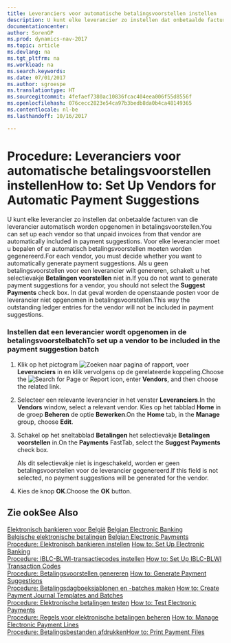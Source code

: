 ```yaml
---
title: Leveranciers voor automatische betalingsvoorstellen instellen
description: U kunt elke leverancier zo instellen dat onbetaalde facturen van die leverancier automatisch worden opgenomen in betalingsvoorstellen. Voor elke leverancier moet u bepalen of er automatisch betalingsvoorstellen moeten worden gegenereerd. Als u geen betalingsvoorstellen voor een leverancier wilt genereren, schakelt u het selectievakje **Betalingen voorstellen** niet in. In dat geval worden de openstaande posten voor de leverancier niet opgenomen in betalingsvoorstellen.
documentationcenter: 
author: SorenGP
ms.prod: dynamics-nav-2017
ms.topic: article
ms.devlang: na
ms.tgt_pltfrm: na
ms.workload: na
ms.search.keywords: 
ms.date: 07/01/2017
ms.author: sgroespe
ms.translationtype: HT
ms.sourcegitcommit: 4fefaef7380ac10836fcac404eea006f55d8556f
ms.openlocfilehash: 076cecc2823e54ca97b3bedb8da0b4ca48149365
ms.contentlocale: nl-be
ms.lasthandoff: 10/16/2017

---
```

# <a name="how-to-set-up-vendors-for-automatic-payment-suggestions"></a><span data-ttu-id="fb554-106">Procedure: Leveranciers voor automatische betalingsvoorstellen instellen</span><span class="sxs-lookup"><span data-stu-id="fb554-106">How to: Set Up Vendors for Automatic Payment Suggestions</span></span>
<span data-ttu-id="fb554-107">U kunt elke leverancier zo instellen dat onbetaalde facturen van die leverancier automatisch worden opgenomen in betalingsvoorstellen.</span><span class="sxs-lookup"><span data-stu-id="fb554-107">You can set up each vendor so that unpaid invoices from that vendor are automatically included in payment suggestions.</span></span> <span data-ttu-id="fb554-108">Voor elke leverancier moet u bepalen of er automatisch betalingsvoorstellen moeten worden gegenereerd.</span><span class="sxs-lookup"><span data-stu-id="fb554-108">For each vendor, you must decide whether you want to automatically generate payment suggestions.</span></span> <span data-ttu-id="fb554-109">Als u geen betalingsvoorstellen voor een leverancier wilt genereren, schakelt u het selectievakje **Betalingen voorstellen** niet in.</span><span class="sxs-lookup"><span data-stu-id="fb554-109">If you do not want to generate payment suggestions for a vendor, you should not select the **Suggest Payments** check box.</span></span> <span data-ttu-id="fb554-110">In dat geval worden de openstaande posten voor de leverancier niet opgenomen in betalingsvoorstellen.</span><span class="sxs-lookup"><span data-stu-id="fb554-110">This way the outstanding ledger entries for the vendor will not be included in payment suggestions.</span></span>  
  
### <a name="to-set-up-a-vendor-to-be-included-in-the-payment-suggestion-batch"></a><span data-ttu-id="fb554-111">Instellen dat een leverancier wordt opgenomen in de betalingsvoorstelbatch</span><span class="sxs-lookup"><span data-stu-id="fb554-111">To set up a vendor to be included in the payment suggestion batch</span></span>  
  
1.  <span data-ttu-id="fb554-112">Klik op het pictogram ![Zoeken naar pagina of rapport](media/ui-search/search_small.png "pictogram Zoeken naar pagina of rapport"), voer **Leveranciers** in en klik vervolgens op de gerelateerde koppeling.</span><span class="sxs-lookup"><span data-stu-id="fb554-112">Choose the ![Search for Page or Report](media/ui-search/search_small.png "Search for Page or Report icon") icon, enter **Vendors**, and then choose the related link.</span></span>  
  
2.  <span data-ttu-id="fb554-113">Selecteer een relevante leverancier in het venster **Leveranciers**.</span><span class="sxs-lookup"><span data-stu-id="fb554-113">In the **Vendors** window, select a relevant vendor.</span></span> <span data-ttu-id="fb554-114">Kies op het tabblad **Home** in de groep **Beheren** de optie **Bewerken**.</span><span class="sxs-lookup"><span data-stu-id="fb554-114">On the **Home** tab, in the **Manage** group, choose **Edit**.</span></span>  
  
3.  <span data-ttu-id="fb554-115">Schakel op het sneltabblad **Betalingen** het selectievakje **Betalingen voorstellen** in.</span><span class="sxs-lookup"><span data-stu-id="fb554-115">On the **Payments** FastTab, select the **Suggest Payments** check box.</span></span>  
  
     <span data-ttu-id="fb554-116">Als dit selectievakje niet is ingeschakeld, worden er geen betalingsvoorstellen voor de leverancier gegenereerd.</span><span class="sxs-lookup"><span data-stu-id="fb554-116">If this field is not selected, no payment suggestions will be generated for the vendor.</span></span>  
  
4.  <span data-ttu-id="fb554-117">Kies de knop **OK**.</span><span class="sxs-lookup"><span data-stu-id="fb554-117">Choose the **OK** button.</span></span>  
  
## <a name="see-also"></a><span data-ttu-id="fb554-118">Zie ook</span><span class="sxs-lookup"><span data-stu-id="fb554-118">See Also</span></span>  
 <span data-ttu-id="fb554-119">[Elektronisch bankieren voor België](belgian-electronic-banking.md) </span><span class="sxs-lookup"><span data-stu-id="fb554-119">[Belgian Electronic Banking](belgian-electronic-banking.md) </span></span>  
 <span data-ttu-id="fb554-120">[Belgische elektronische betalingen](belgian-electronic-payments.md) </span><span class="sxs-lookup"><span data-stu-id="fb554-120">[Belgian Electronic Payments](belgian-electronic-payments.md) </span></span>  
 <span data-ttu-id="fb554-121">[Procedure: Elektronisch bankieren instellen](how-to-set-up-electronic-banking.md) </span><span class="sxs-lookup"><span data-stu-id="fb554-121">[How to: Set Up Electronic Banking](how-to-set-up-electronic-banking.md) </span></span>  
 <span data-ttu-id="fb554-122">[Procedure: IBLC-BLWI-transactiecodes instellen](how-to-set-up-iblc-blwi-transaction-codes.md) </span><span class="sxs-lookup"><span data-stu-id="fb554-122">[How to: Set Up IBLC-BLWI Transaction Codes](how-to-set-up-iblc-blwi-transaction-codes.md) </span></span>  
 <span data-ttu-id="fb554-123">[Procedure: Betalingsvoorstellen genereren](how-to-generate-payment-suggestions.md) </span><span class="sxs-lookup"><span data-stu-id="fb554-123">[How to: Generate Payment Suggestions](how-to-generate-payment-suggestions.md) </span></span>  
 <span data-ttu-id="fb554-124">[Procedure: Betalingsdagboeksjablonen en -batches maken](how-to-create-payment-journal-templates-and-batches.md) </span><span class="sxs-lookup"><span data-stu-id="fb554-124">[How to: Create Payment Journal Templates and Batches](how-to-create-payment-journal-templates-and-batches.md) </span></span>  
 <span data-ttu-id="fb554-125">[Procedure: Elektronische betalingen testen](how-to-test-electronic-payments.md) </span><span class="sxs-lookup"><span data-stu-id="fb554-125">[How to: Test Electronic Payments](how-to-test-electronic-payments.md) </span></span>  
 <span data-ttu-id="fb554-126">[Procedure: Regels voor elektronische betalingen beheren](how-to-manage-electronic-payment-lines.md) </span><span class="sxs-lookup"><span data-stu-id="fb554-126">[How to: Manage Electronic Payment Lines](how-to-manage-electronic-payment-lines.md) </span></span>  
 [<span data-ttu-id="fb554-127">Procedure: Betalingsbestanden afdrukken</span><span class="sxs-lookup"><span data-stu-id="fb554-127">How to: Print Payment Files</span></span>](how-to-print-payment-files.md)
